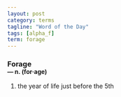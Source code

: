 ```yaml
---
layout: post
category: terms
tagline: "Word of the Day"
tags: [alpha_f]
term: forage
---
```


<h3>Forage<br/> <small>&mdash; n. (for<span>&middot;</span>age)</small></h3>
<p><ol>
<li>the year of life just before the 5th</li>
</ol></p>
